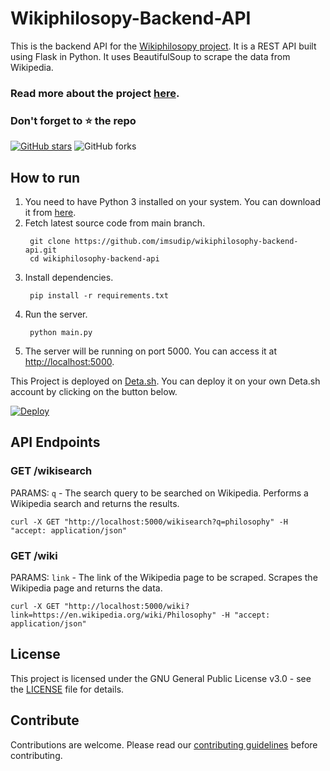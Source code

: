 # Wikiphilosopy-Backend-API

This is the backend API for the [Wikiphilosopy project](https://github.com/imsudip/wikiphilosophy).
It is a REST API built using Flask in Python. It uses BeautifulSoup to scrape the data from Wikipedia.

### Read more about the project [here](https://imsudip.github.io/wikiphilosophy/).

### Don't forget to :star: the repo

[![GitHub stars](https://img.shields.io/github/stars/imsudip/wikiphilosophy-backend-api.svg?style=for-the-badge&label=Star)](https://github.com/imsudip/wikiphilosophy-backend-api) ![GitHub forks](https://img.shields.io/github/forks/imsudip/wikiphilosophy-backend-api.svg?style=for-the-badge&label=Forks)

## How to run

1. You need to have Python 3 installed on your system. You can download it from [here](https://www.python.org/downloads/).
2. Fetch latest source code from main branch.
   ```
    git clone https://github.com/imsudip/wikiphilosophy-backend-api.git
    cd wikiphilosophy-backend-api
   ```
3. Install dependencies.
   ```
    pip install -r requirements.txt
   ```
4. Run the server.
   ```
    python main.py
   ```
5. The server will be running on port 5000. You can access it at [http://localhost:5000](http://localhost:5000).

This Project is deployed on [Deta.sh](https://deta.sh/).
You can deploy it on your own Deta.sh account by clicking on the button below.

[![Deploy](https://button.deta.dev/1/svg)](https://go.deta.dev/deploy?repo=https://github.com/imsudip/wikiphilosophy-backend-api)

## API Endpoints

### GET /wikisearch

PARAMS: `q` - The search query to be searched on Wikipedia.
Performs a Wikipedia search and returns the results.

```
curl -X GET "http://localhost:5000/wikisearch?q=philosophy" -H "accept: application/json"
```

### GET /wiki

PARAMS: `link` - The link of the Wikipedia page to be scraped.
Scrapes the Wikipedia page and returns the data.

```
curl -X GET "http://localhost:5000/wiki?link=https://en.wikipedia.org/wiki/Philosophy" -H "accept: application/json"
```

## License

This project is licensed under the GNU General Public License v3.0 - see the [LICENSE](LICENSE.MD) file for details.

## Contribute

Contributions are welcome. Please read our [contributing guidelines](https://github.com/imsudip/wikiphilosophy-backend-api/blob/master/CONTRIBUTING.md) before contributing.
